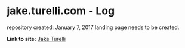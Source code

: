 # jake.turelli.com - Log

repository created: January 7, 2017
landing page needs to be created.

**Link to site:** [Jake Turelli](https:\\www.jake.turelli.com)

